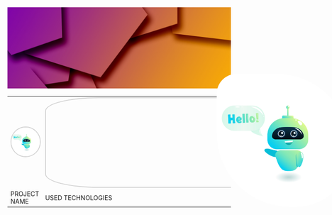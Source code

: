 <div>
        <img src="assets/web-1012467.jpg" style="width: 1000px; position: relative; top: 0; left: 0;" alt="">
        <img src="assets/4015765_195.jpg" style="width: 300px; border-radius: 15% 55% 40% 55%; position: absolute; top: 200px; left: 700px;" alt="">
</div>

<div>
        <table>
            <tr>
                <td>
                    <img src="assets/4015765_195.jpg" style="width: 250px; border-radius: 50%; border: 2px solid lightgray" alt="">
                </td>
                <td>
                    <div style="width: 800px; height: 200px; border: 2px solid lightgray; border-radius: 15% 15% 15% 15%;x">
                    </div>
                </td>
            </tr>
            <tr>
                <td>PROJECT NAME</td>
                <td>USED TECHNOLOGIES</td>
            </tr>
        </table>
    </div>
